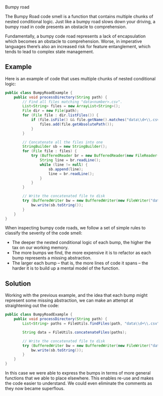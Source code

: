 Bumpy road

The Bumpy Road code smell is a function that contains multiple chunks of nested conditional logic. Just like a bumpy road slows down your driving, a bumpy road in code presents an obstacle to comprehension.

Fundamentally, a bumpy code road represents a lack of encapsulation which becomes an obstacle to comprehension. Worse, in imperative languages there’s also an increased risk for feature entanglement, which tends to lead to complex state management.

## Example

Here is an example of code that uses multiple chunks of nested conditional logic:
```java
public class BumpyRoadExample {
	public void processDirectory(String path) {
		// Find all files matching "data<number>.csv".
		List<String> files = new ArrayList<String>();
		File dir = new File(path);
		for (File file : dir.listFiles()) {
			if (file.isFile() && file.getName().matches("data\\d+\\.csv")) {
				files.add(file.getAbsolutePath());
			}
		}

		// Concatenate all the files into one
		StringBuilder sb = new StringBuilder();
		for (File file : files) {
			try (BufferedReader br = new BufferedReader(new FileReader(file))) {
				String line = br.readLine();
				while (line != null) {
					sb.append(line);
					line = br.readLine();
				}
			}
		}

		// Write the concatenated file to disk
		try (BufferedWriter bw = new BufferedWriter(new FileWriter("data.csv"))) {
			bw.write(sb.toString());
		}
	}
}
```

When inspecting bumpy code roads, we follow a set of simple rules to classify the severity of the code smell:

- The deeper the nested conditional logic of each bump, the higher the tax on our working memory.
- The more bumps we find, the more expensive it is to refactor as each bump represents a missing abstraction.
- The larger each bump – that is, the more lines of code it spans – the harder it is to build up a mental model of the function.


## Solution

Working with the previous example, and the idea that each bump might represent some missing abstraction, we can make an attempt at straightening out the code:

```java
public class BumpyRoadExample {
	public void processDirectory(String path) {
		List<String> paths = FileUtils.findFiles(path, "data\\d+\\.csv");

		String data = FileUtils.concatenateFiles(paths);

		// Write the concatenated file to disk
		try (BufferedWriter bw = new BufferedWriter(new FileWriter("data.csv"))) {
			bw.write(sb.toString());
		}
	}
}
```

In this case we were able to express the bumps in terms of more general functions that we able to place elsewhere. This enables re-use and makes the code easier to understand. We could even eliminate the comments as they now became superflous.